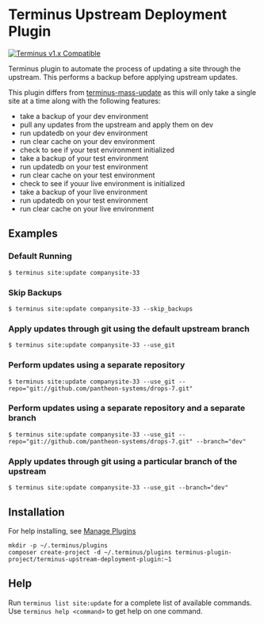 # Terminus Upstream Deployment Plugin

[![Terminus v1.x Compatible](https://img.shields.io/badge/terminus-v1.x-green.svg)](https://github.com/terminus-plugin-project/terminus-upstream-deployment-plugin/tree/master)

Terminus plugin to automate the process of updating a site through the upstream. This performs a backup before applying upstream updates.

This plugin differs from [terminus-mass-update](https://github.com/pantheon-systems/terminus-mass-update) 
as this will only take a single site at a time along with the following features:
 
* take a backup of your dev environment
* pull any updates from the upstream and apply them on dev
* run updatedb on your dev environment
* run clear cache on your dev environment
* check to see if your test environment initialized
* take a backup of your test environment
* run updatedb on your test environment
* run clear cache on your test environment
* check to see if youur live environment is initialized
* take a backup of your live environment
* run updatedb on your test environment
* run clear cache on your live environment

## Examples
### Default Running
```
$ terminus site:update companysite-33
```

### Skip Backups
```
$ terminus site:update companysite-33 --skip_backups
```

### Apply updates through git using the default upstream branch
```
$ terminus site:update companysite-33 --use_git
```

### Perform updates using a separate repository
```
$ terminus site:update companysite-33 --use_git --repo="git://github.com/pantheon-systems/drops-7.git"
```

### Perform updates using a separate repository and a separate branch
```
$ terminus site:update companysite-33 --use_git --repo="git://github.com/pantheon-systems/drops-7.git" --branch="dev"
```

### Apply updates through git using a particular branch of the upstream
```
$ terminus site:update companysite-33 --use_git --branch="dev"
```

## Installation
For help installing, see [Manage Plugins](https://pantheon.io/docs/terminus/plugins/)
```
mkdir -p ~/.terminus/plugins
composer create-project -d ~/.terminus/plugins terminus-plugin-project/terminus-upstream-deployment-plugin:~1
```

## Help
Run `terminus list site:update` for a complete list of available commands. Use `terminus help <command>` to get help on one command.
